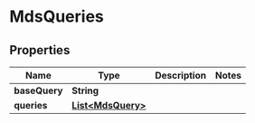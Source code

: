 
# MdsQueries

## Properties
Name | Type | Description | Notes
------------ | ------------- | ------------- | -------------
**baseQuery** | **String** |  | 
**queries** | [**List&lt;MdsQuery&gt;**](MdsQuery.md) |  | 




